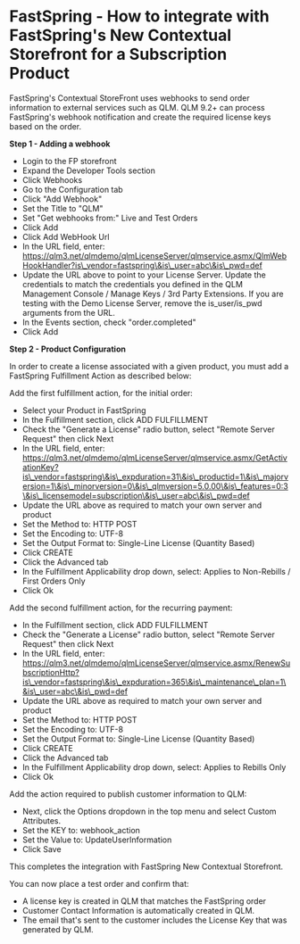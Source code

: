 # FastSpring - How to integrate with FastSpring's New Contextual Storefront for a Subscription Product

FastSpring's Contextual StoreFront uses webhooks to send order information to external services such as QLM. QLM 9.2+ can process FastSpring's webhook notification and create the required license keys based on the order.

**Step 1 - Adding a webhook**

* Login to the FP storefront
* Expand the Developer Tools section
* Click Webhooks
* Go to the Configuration tab
* Click "Add Webhook"
* Set the Title to "QLM"
* Set "Get webhooks from:" Live and Test Orders
* Click Add
* Click Add WebHook Url
* In the URL field, enter: https://qlm3.net/qlmdemo/qlmLicenseServer/qlmservice.asmx/QlmWebHookHandler?is\_vendor=fastspring\&is\_user=abc\&is\_pwd=def
* Update the URL above to point to your License Server. Update the credentials to match the credentials you defined in the QLM Management Console / Manage Keys / 3rd Party Extensions. If you are testing with the Demo License Server, remove the is\_user/is\_pwd arguments from the URL.
* In the Events section, check "order.completed"
* Click Add

**Step 2 - Product Configuration**&#x20;

In order to create a license associated with a given product, you must add a FastSpring Fulfillment Action as described below:&#x20;

Add the first fulfillment action, for the initial order:

* Select your Product in FastSpring
* In the Fulfillment section, click ADD FULFILLMENT
* Check the "Generate a License" radio button, select "Remote Server Request" then click Next
* In the URL field, enter: https://qlm3.net/qlmdemo/qlmLicenseServer/qlmservice.asmx/GetActivationKey?is\_vendor=fastspring\&is\_expduration=31\&is\_productid=1\&is\_majorversion=1\&is\_minorversion=0\&is\_qlmversion=5.0.00\&is\_features=0:3\&is\_licensemodel=subscription\&is\_user=abc\&is\_pwd=def
* Update the URL above as required to match your own server and product
* Set the Method to: HTTP POST
* Set the Encoding to: UTF-8
* Set the Output Format to: Single-Line License (Quantity Based)
* Click CREATE
* Click the Advanced tab
* In the Fulfillment Applicability drop down, select: Applies to Non-Rebills / First Orders Only
* Click Ok

Add the second fulfillment action, for the recurring payment:

* In the Fulfillment section, click ADD FULFILLMENT
* Check the "Generate a License" radio button, select "Remote Server Request" then click Next
* In the URL field, enter: https://qlm3.net/qlmdemo/qlmLicenseServer/qlmservice.asmx/RenewSubscriptionHttp?is\_vendor=fastspring\&is\_expduration=365\&is\_maintenance\_plan=1\&is\_user=abc\&is\_pwd=def
* Update the URL above as required to match your own server and product
* Set the Method to: HTTP POST
* Set the Encoding to: UTF-8
* Set the Output Format to: Single-Line License (Quantity Based)
* Click CREATE
* Click the Advanced tab
* In the Fulfillment Applicability drop down, select: Applies to Rebills Only
* Click Ok

Add the action required to publish customer information to QLM:

* Next, click the Options dropdown in the top menu and select Custom Attributes.
* Set the KEY to: webhook\_action
* Set the Value to: UpdateUserInformation
* Click Save

This completes the integration with FastSpring New Contextual Storefront.&#x20;

You can now place a test order and confirm that:

* A license key is created in QLM that matches the FastSpring order
* Customer Contact Information is automatically created in QLM.
* The email that's sent to the customer includes the License Key that was generated by QLM.
